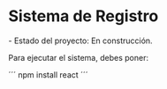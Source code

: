 <h1>Sistema de Registro</h1>
- Estado del proyecto: En construcción.
<p>Para ejecutar el sistema, debes poner:</p>
´´´
npm install react
´´´
